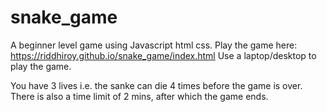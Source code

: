 # snake_game
A beginner level game using Javascript html css. 
Play the game here: https://riddhiroy.github.io/snake_game/index.html
Use a laptop/desktop to play the game.

You have 3 lives i.e. the sanke can die 4 times before the game is over. 
There is also a time limit of 2 mins, after which the game ends.
